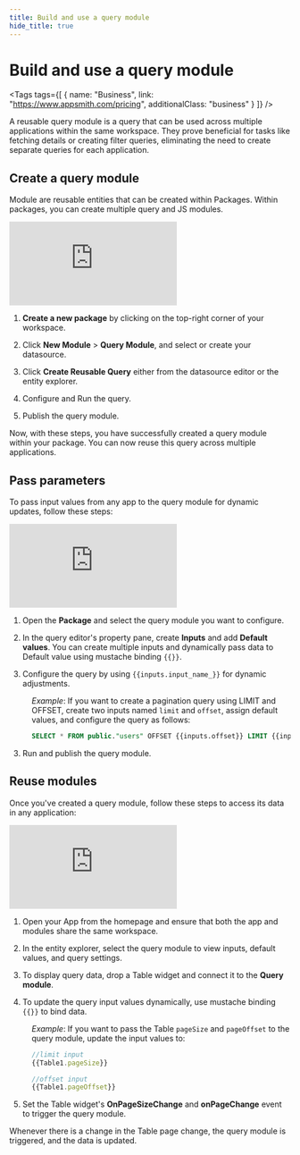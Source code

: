 ```yaml
---
title: Build and use a query module
hide_title: true
---
```


<!-- vale off -->

<div className="tag-wrapper">
 <h1>Build and use a query module</h1>

<Tags
tags={[
{ name: "Business", link: "https://www.appsmith.com/pricing", additionalClass: "business" }
]}
/>

</div>

<!-- vale on -->

A reusable query module is a query that can be used across multiple applications within the same workspace. They prove beneficial for tasks like fetching details or creating filter queries, eliminating the need to create separate queries for each application.

## Create a query module

Module are reusable entities that can be created within Packages. Within packages, you can create multiple query and JS modules.


<div style={{ position: "relative", paddingBottom: "calc(50.520833333333336% + 41px)", height: "0", width: "100%" }}>
  <iframe src="https://demo.arcade.software/9SAjlISVyEOMSp1OUgYv?embed" frameborder="0" loading="lazy" webkitallowfullscreen mozallowfullscreen allowfullscreen style={{ position: "absolute", top: "0", left: "0", width: "100%", height: "100%", colorScheme: "light" }} title="Appsmith | Connect Data">
  </iframe>
</div>

1. **Create a new package** by clicking on the top-right corner of your workspace.

2. Click **New Module** > **Query Module**, and select or create your datasource. 

3. Click **Create Reusable Query** either from the datasource editor or the entity explorer.

4. Configure and Run the query.

5. Publish the query module.


Now, with these steps, you have successfully created a query module within your package. You can now reuse this query across multiple applications.

## Pass parameters

To pass input values from any app to the query module for dynamic updates, follow these steps:


<div style={{ position: "relative", paddingBottom: "calc(50.520833333333336% + 41px)", height: "0", width: "100%" }}>
  <iframe src="https://demo.arcade.software/jGJZ8QTEqd4s2FGrIzCg?embed" frameborder="0" loading="lazy" webkitallowfullscreen mozallowfullscreen allowfullscreen style={{ position: "absolute", top: "0", left: "0", width: "100%", height: "100%", colorScheme: "light" }} title="Appsmith | Connect Data">
  </iframe>
</div>



1. Open the **Package** and select the query module you want to configure.

2. In the query editor's property pane, create **Inputs** and add **Default values**. You can create multiple inputs and dynamically pass data to Default value using mustache binding `{{}}`.

3. Configure the query by using `{{inputs.input_name_}}` for dynamic adjustments.

<dd>

_Example_: If you want to create a pagination query using LIMIT and OFFSET, create two inputs named `limit` and `offset`, assign default values, and configure the query as follows:


```sql
SELECT * FROM public."users" OFFSET {{inputs.offset}} LIMIT {{inputs.limit}};
```

</dd>

3. Run and publish the query module.

## Reuse modules


Once you've created a query module, follow these steps to access its data in any application:



<div style={{ position: "relative", paddingBottom: "calc(50.520833333333336% + 41px)", height: "0", width: "100%" }}>
  <iframe src="https://demo.arcade.software/UnflBQTrpoT9dMNNRz45?embed" frameborder="0" loading="lazy" webkitallowfullscreen mozallowfullscreen allowfullscreen style={{ position: "absolute", top: "0", left: "0", width: "100%", height: "100%", colorScheme: "light" }} title="Appsmith | Connect Data">
  </iframe>
</div>


1. Open your App from the homepage and ensure that both the app and modules share the same workspace.

2. In the entity explorer, select the query module to view inputs, default values, and query settings.

3. To display query data, drop a Table widget and connect it to the **Query module**.

4. To update the query input values dynamically, use mustache binding `{{}}` to bind data.

<dd>

*Example*: If you want to pass the Table `pageSize` and `pageOffset` to the query module, update the input values to:

```js
//limit input
{{Table1.pageSize}}

//offset input
{{Table1.pageOffset}}
```


</dd>

5. Set the Table widget's **OnPageSizeChange** and **onPageChange** event to trigger the query module.


Whenever there is a change in the Table page change, the query module is triggered, and the data is updated.






